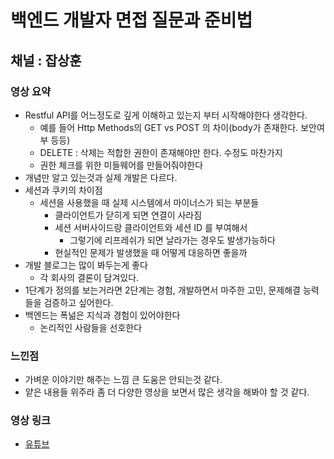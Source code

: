 # 백엔드 개발자 면접 질문과 준비법
## 채널 : 잡상훈

### 영상 요약
- Restful API를 어느정도로 깊게 이해하고 있는지 부터 시작해야한다 생각한다.
    - 예를 들어 Http Methods의 GET vs POST 의 차이(body가 존재한다. 보안여부 등등)
    - DELETE : 삭제는 적합한 권한이 존재해야만 한다. 수정도 마찬가지
    - 권한 체크를 위한 미들웨어를 만들어줘야한다
- 개념만 알고 있는것과 실제 개발은 다르다.
- 세션과 쿠키의 차이점
    - 세션을 사용했을 때 실제 시스템에서 마이너스가 되는 부분들
        - 클라이언트가 닫히게 되면 연결이 사라짐
        - 세션 서버사이드랑 클라이언트와 세션 ID 를 부여해서 
            - 그렇기에 리프레쉬가 되면 날라가는 경우도 발생가능하다
        - 현실적인 문제가 발생했을 때 어떻게 대응하면 좋을까
- 개발 블로그는 많이 봐두는게 좋다
    - 각 회사의 결론이 담겨있다.
- 1단계가 정의를 보는거라면 2단계는 경험, 개발하면서 마주한 고민, 문제해결 능력들을 검증하고 싶어한다.
- 백엔드는 폭넒은 지식과 경험이 있어야한다
    - 논리적인 사람들을 선호한다

### 느낀점
- 가벼운 이야기만 해주는 느낌 큰 도움은 안되는것 같다.
- 얕은 내용들 위주라 좀 더 다양한 영상을 보면서 많은 생각을 해봐야 할 것 같다.

### 영상 링크
- [유튜브](https://www.youtube.com/watch?v=nZACCE1-t-g)